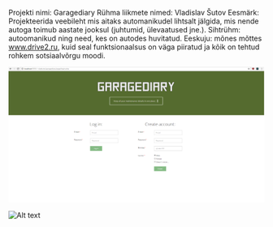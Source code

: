 Projekti nimi: Garagediary
Rühma liikmete nimed: Vladislav Šutov
Eesmärk: Projekteerida veebileht mis aitaks automanikudel lihtsalt jälgida, mis nende autoga toimub aastate jooksul (juhtumid, ülevaatused jne.).
Sihtrühm: autoomanikud ning need, kes on autodes huvitatud.
Eeskuju: mõnes mõttes www.drive2.ru, kuid seal funktsionaalsus on väga piiratud ja kõik on tehtud rohkem sotsiaalvõrgu moodi.


![Alt text](garagediary.png?raw=true "Title")

![Alt text](dbscheme.png?raw=true "Title")
